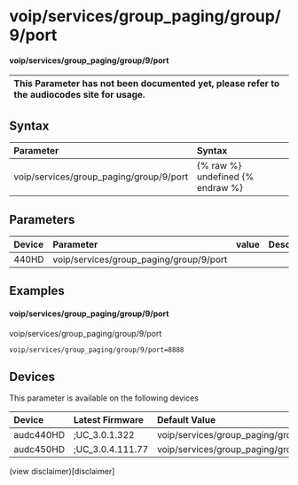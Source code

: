 ﻿---
description: voip/services/group_paging/group/9/port
search: false
---

# voip/services/group_paging/group/9/port

#### voip/services/group_paging/group/9/port


| This Parameter has not been documented yet, please refer to the audiocodes site for usage.  |
| :--- |

## Syntax
| Parameter | Syntax |
| :--- | :--- |
|voip/services/group_paging/group/9/port | {% raw %} undefined {% endraw %} |

## Parameters
|Device|Parameter|value|Description|
|:---|:---|:---|:---|
| 440HD | voip/services/group_paging/group/9/port |  |  |

## Examples
#### voip/services/group_paging/group/9/port

voip/services/group_paging/group/9/port

```
voip/services/group_paging/group/9/port=8888
```

## Devices
This parameter is available on the following devices

| Device | Latest Firmware | Default Value |
|:---|:---|:---|
| audc440HD | ;UC_3.0.1.322 | voip/services/group_paging/group/9/port=8888 
| audc450HD | ;UC_3.0.4.111.77 | voip/services/group_paging/group/9/port=8888 

(view disclaimer)[disclaimer]
